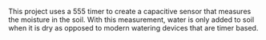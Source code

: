 This project uses a 555 timer to create a capacitive sensor that measures the moisture in the soil. With this measurement, water is only added to soil when it is dry as opposed to modern watering devices that are timer based.
